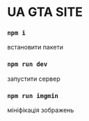# UA GTA SITE

### `npm i` 
встановити пакети
### `npm run dev` 
запустити сервер
### `npm run imgmin`
мініфікація зображень